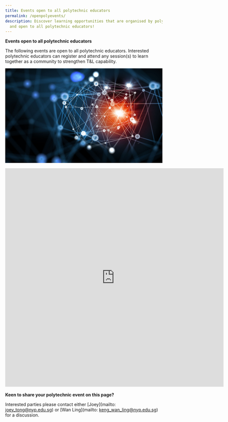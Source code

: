 ```yaml
---
title: Events open to all polytechnic educators
permalink: /openpolyevents/
description: Discover learning opportunities that are organised by polytechnics
  and open to all polytechnic educators!
---
```

**Events open to all polytechnic educators**

The following events are open to all polytechnic educators. Interested polytechnic educators can register and attend any session(s) to learn together as a community to strengthen T&L capability.

![](/images/Landing%20images/50081324_ML.jpg)


<iframe src="https://docs.google.com/document/d/1QlwLhVDBiv7BWPQDFsZgyFofx3qQe-HjAeR_cJzSl_g/edit?usp=sharing" style="border:0px #ffffff none;" name="myiFrame" scrolling="yes" frameborder="1" marginheight="0px" marginwidth="0px" height="700px" width="700px" allowfullscreen></iframe>


**Keen to share your polytechnic  event on this page?**

Interested parties please contact either [Joey](mailto: joey_tong@nyp.edu.sg) or [Wan Ling](mailto: keng_wan_ling@nyp.edu.sg) for a discussion.